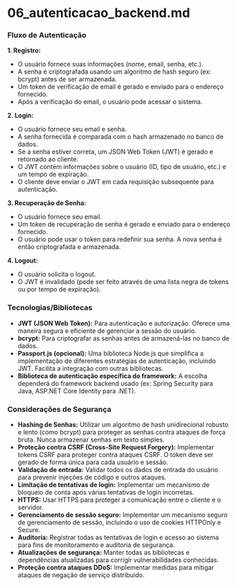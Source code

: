 # 06_autenticacao_backend.md

### Fluxo de Autenticação

**1. Registro:**

* O usuário fornece suas informações (nome, email, senha, etc.).
* A senha é criptografada usando um algoritmo de hash seguro (ex: bcrypt) antes de ser armazenada.
* Um token de verificação de email é gerado e enviado para o endereço fornecido.
* Após a verificação do email, o usuário pode acessar o sistema.

**2. Login:**

* O usuário fornece seu email e senha.
* A senha fornecida é comparada com o hash armazenado no banco de dados.
* Se a senha estiver correta, um JSON Web Token (JWT) é gerado e retornado ao cliente.
* O JWT contém informações sobre o usuário (ID, tipo de usuário, etc.) e um tempo de expiração.
* O cliente deve enviar o JWT em cada requisição subsequente para autenticação.

**3. Recuperação de Senha:**

* O usuário fornece seu email.
* Um token de recuperação de senha é gerado e enviado para o endereço fornecido.
* O usuário pode usar o token para redefinir sua senha.  A nova senha é então criptografada e armazenada.

**4. Logout:**

* O usuário solicita o logout.
* O JWT é invalidado (pode ser feito através de uma lista negra de tokens ou por tempo de expiração).


### Tecnologias/Bibliotecas

* **JWT (JSON Web Token):** Para autenticação e autorização.  Oferece uma maneira segura e eficiente de gerenciar a sessão do usuário.
* **bcrypt:** Para criptografar as senhas antes de armazená-las no banco de dados.
* **Passport.js (opcional):** Uma biblioteca Node.js que simplifica a implementação de diferentes estratégias de autenticação, incluindo JWT.  Facilita a integração com outras bibliotecas.
* **Biblioteca de autenticação específica do framework:**  A escolha dependerá do framework backend usado (ex: Spring Security para Java, ASP.NET Core Identity para .NET).


### Considerações de Segurança

* **Hashing de Senhas:** Utilizar um algoritmo de hash unidirecional robusto e lento (como bcrypt) para proteger as senhas contra ataques de força bruta.  Nunca armazenar senhas em texto simples.
* **Proteção contra CSRF (Cross-Site Request Forgery):** Implementar tokens CSRF para proteger contra ataques CSRF.  O token deve ser gerado de forma única para cada usuário e sessão.
* **Validação de entrada:** Validar todos os dados de entrada do usuário para prevenir injeções de código e outros ataques.
* **Limitação de tentativas de login:** Implementar um mecanismo de bloqueio de conta após várias tentativas de login incorretas.
* **HTTPS:** Usar HTTPS para proteger a comunicação entre o cliente e o servidor.
* **Gerenciamento de sessão seguro:** Implementar um mecanismo seguro de gerenciamento de sessão, incluindo o uso de cookies HTTPOnly e Secure.
* **Auditoria:** Registrar todas as tentativas de login e acesso ao sistema para fins de monitoramento e auditoria de segurança.
* **Atualizações de segurança:** Manter todas as bibliotecas e dependências atualizadas para corrigir vulnerabilidades conhecidas.
* **Proteção contra ataques DDoS:** Implementar medidas para mitigar ataques de negação de serviço distribuído.


